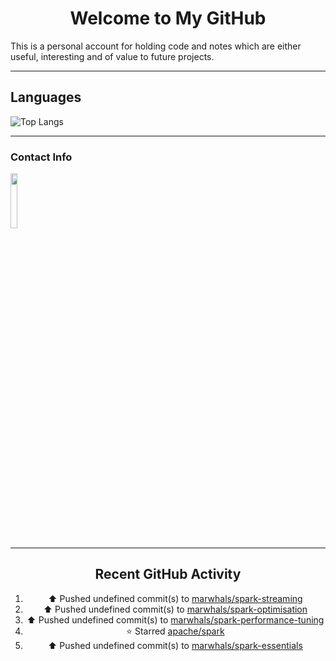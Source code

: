 <div style="text-align: center;">

# Welcome to My GitHub

</div>

This is a personal account for holding code and notes which are either useful, interesting and of value to future projects.

---
## Languages

![Top Langs](https://github-readme-stats.vercel.app/api/top-langs/?username=marwhals&layout=compact&bg_color=282c34&text_color=ffffff&title_color=ff5733)
 
---

### Contact Info

<a href="https://www.linkedin.com/in/marjanmubarok/">
  <img src="https://upload.wikimedia.org/wikipedia/commons/0/01/LinkedIn_Logo.svg" width="15%">
</a>

---

<div style="text-align: center;">

## Recent GitHub Activity

<!--RECENT_ACTIVITY:start-->
1. ⬆️ Pushed undefined commit(s) to [marwhals/spark-streaming](https://github.com/marwhals/spark-streaming)<br>
2. ⬆️ Pushed undefined commit(s) to [marwhals/spark-optimisation](https://github.com/marwhals/spark-optimisation)<br>
3. ⬆️ Pushed undefined commit(s) to [marwhals/spark-performance-tuning](https://github.com/marwhals/spark-performance-tuning)<br>
4. ⭐ Starred [apache/spark](https://github.com/apache/spark)<br>
5. ⬆️ Pushed undefined commit(s) to [marwhals/spark-essentials](https://github.com/marwhals/spark-essentials)<br>
<!--RECENT_ACTIVITY:end-->

</div>